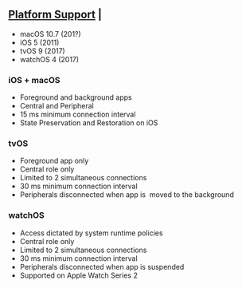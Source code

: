 
## [Platform Support](3-platform-support.md) | 

- macOS 10.7 (201?)
- iOS 5 (2011)
- tvOS 9 (2017)
- watchOS 4 (2017)


### iOS + macOS

- Foreground and background apps
- Central and Peripheral
- 15 ms minimum connection interval
- State Preservation and Restoration on iOS


### tvOS

- Foreground app only
- Central role only
- Limited to 2 simultaneous connections
- 30 ms minimum connection interval
- Peripherals disconnected when app is  moved to the background

### watchOS

- Access dictated by system runtime policies
- Central role only
- Limited to 2 simultaneous connections
- 30 ms minimum connection interval
- Peripherals disconnected when app is suspended
- Supported on Apple Watch Series 2

